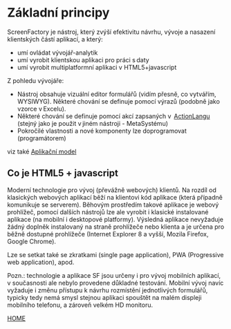 # Základní principy

ScreenFactory je nástroj, který zvýší efektivitu návrhu, vývoje a
nasazení klientských částí aplikací, a který:

- umí ovládat vývojář-analytik
- umí vyrobit klientskou aplikaci pro práci s daty
- umí vyrobit multiplatformní aplikaci v HTML5+javascript

Z pohledu vývojáře:

- Nástroj obsahuje vizuální editor formulářů (vidím přesně, co
  vytvářím, WYSIWYG). Některé chování se definuje pomocí výrazů
  (podobně jako vzorce v Excelu).
- Některé chování se definuje pomocí akcí zapsaných v
   [ActionLangu](ActionLang) (stejný jako je použit v jiném nástroji -
  MetaSystému)
- Pokročilé vlastnosti a nové komponenty lze doprogramovat
  (programátorem)

viz také [Aplikační model](/cs/application-model)

## Co je HTML5 + javascript

Moderní technologie pro vývoj (převážně webových) klientů. Na rozdíl od
klasických webových aplikací běží na klientovi kód aplikace (která
případně komunikuje se serverem). Běhovým prostředím takové aplikace je
webový prohlížeč, pomocí dalších nástrojů lze ale vyrobit i klasické
instalované aplikace (na mobilní i desktopové platformy). Výsledná
aplikace nevyžaduje žádný doplněk instalovaný na straně prohlížeče nebo
klienta a je určena pro běžně dostupné prohlížeče (Internet Explorer 8 a
vyšší, Mozila Firefox, Google Chrome).

Lze se setkat také se zkratkami (single page application), PWA (Progressive
web application), apod.

Pozn.: technologie a aplikace SF jsou určeny i pro vývoj mobilních
aplikací, v současnosti ale nebylo provedene důkladné testování. Mobilní
vývoj navíc vyžaduje i změnu přístupu k návrhu rozmístění jednotlivých
formulářů, typicky tedy nemá smysl stejnou aplikaci spouštět na malém
displeji mobilního telefonu, a zároveň velkém HD monitoru.


[HOME](/index)
